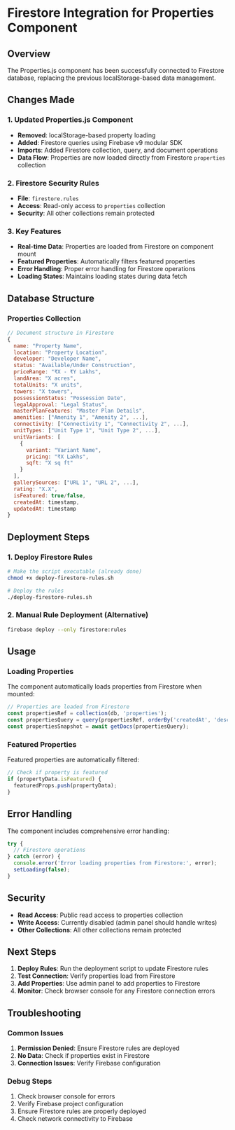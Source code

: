 # Firestore Integration for Properties Component

## Overview
The Properties.js component has been successfully connected to Firestore database, replacing the previous localStorage-based data management.

## Changes Made

### 1. Updated Properties.js Component
- **Removed**: localStorage-based property loading
- **Added**: Firestore queries using Firebase v9 modular SDK
- **Imports**: Added Firestore collection, query, and document operations
- **Data Flow**: Properties are now loaded directly from Firestore `properties` collection

### 2. Firestore Security Rules
- **File**: `firestore.rules`
- **Access**: Read-only access to `properties` collection
- **Security**: All other collections remain protected

### 3. Key Features
- **Real-time Data**: Properties are loaded from Firestore on component mount
- **Featured Properties**: Automatically filters featured properties
- **Error Handling**: Proper error handling for Firestore operations
- **Loading States**: Maintains loading states during data fetch

## Database Structure

### Properties Collection
```javascript
// Document structure in Firestore
{
  name: "Property Name",
  location: "Property Location", 
  developer: "Developer Name",
  status: "Available/Under Construction",
  priceRange: "₹X - ₹Y Lakhs",
  landArea: "X acres",
  totalUnits: "X units",
  towers: "X towers",
  possessionStatus: "Possession Date",
  legalApproval: "Legal Status",
  masterPlanFeatures: "Master Plan Details",
  amenities: ["Amenity 1", "Amenity 2", ...],
  connectivity: ["Connectivity 1", "Connectivity 2", ...],
  unitTypes: ["Unit Type 1", "Unit Type 2", ...],
  unitVariants: [
    {
      variant: "Variant Name",
      pricing: "₹X Lakhs",
      sqft: "X sq ft"
    }
  ],
  gallerySources: ["URL 1", "URL 2", ...],
  rating: "X.X",
  isFeatured: true/false,
  createdAt: timestamp,
  updatedAt: timestamp
}
```

## Deployment Steps

### 1. Deploy Firestore Rules
```bash
# Make the script executable (already done)
chmod +x deploy-firestore-rules.sh

# Deploy the rules
./deploy-firestore-rules.sh
```

### 2. Manual Rule Deployment (Alternative)
```bash
firebase deploy --only firestore:rules
```

## Usage

### Loading Properties
The component automatically loads properties from Firestore when mounted:

```javascript
// Properties are loaded from Firestore
const propertiesRef = collection(db, 'properties');
const propertiesQuery = query(propertiesRef, orderBy('createdAt', 'desc'));
const propertiesSnapshot = await getDocs(propertiesQuery);
```

### Featured Properties
Featured properties are automatically filtered:

```javascript
// Check if property is featured
if (propertyData.isFeatured) {
  featuredProps.push(propertyData);
}
```

## Error Handling

The component includes comprehensive error handling:

```javascript
try {
  // Firestore operations
} catch (error) {
  console.error('Error loading properties from Firestore:', error);
  setLoading(false);
}
```

## Security

- **Read Access**: Public read access to properties collection
- **Write Access**: Currently disabled (admin panel should handle writes)
- **Other Collections**: All other collections remain protected

## Next Steps

1. **Deploy Rules**: Run the deployment script to update Firestore rules
2. **Test Connection**: Verify properties load from Firestore
3. **Add Properties**: Use admin panel to add properties to Firestore
4. **Monitor**: Check browser console for any Firestore connection errors

## Troubleshooting

### Common Issues
1. **Permission Denied**: Ensure Firestore rules are deployed
2. **No Data**: Check if properties exist in Firestore
3. **Connection Issues**: Verify Firebase configuration

### Debug Steps
1. Check browser console for errors
2. Verify Firebase project configuration
3. Ensure Firestore rules are properly deployed
4. Check network connectivity to Firebase

